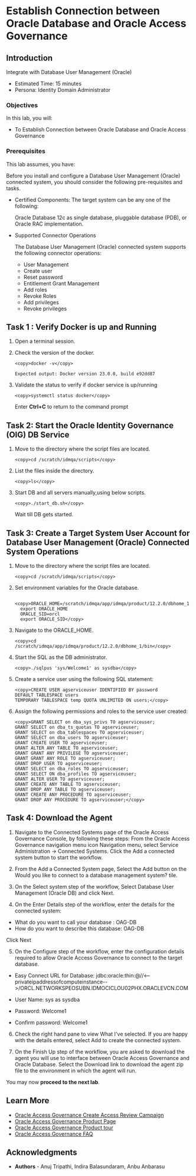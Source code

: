 # Establish Connection between Oracle Database and Oracle Access Governance 

## Introduction

Integrate with Database User Management (Oracle)

* Estimated Time: 15 minutes
* Persona: Identity Domain Administrator


### Objectives

In this lab, you will:
* To Establish Connection between Oracle Database and Oracle Access Governance 

### Prerequisites

This lab assumes, you have:

  Before you install and configure a Database User Management (Oracle) connected system, you
  should consider the following pre-requisites and tasks.

* Certified Components:
  The target system can be any one of the following:
  
  Oracle Database 12c as single database, pluggable database (PDB), or Oracle RAC implementation.


* Supported Connector Operations

  The Database User Management (Oracle) connected system supports the following connector operations:

    - User Management
    - Create user
    - Reset password
    - Entitlement Grant Management
    - Add roles
    - Revoke Roles
    - Add privileges
    - Revoke privileges


## Task 1 : Verify Docker is up and Running 

1. Open a terminal session. 


2. Check the version of the docker.

    ```
    <copy>docker -v</copy>
    ```

    ```
    Expected output: Docker version 23.0.0, build e92dd87
    ```
    

3. Validate the status to verify if docker service is up/running

    ```
    <copy>systemctl status docker</copy>
    ```


     Enter **Ctrl+C** to return to the command prompt

## Task 2: Start the Oracle Identity Governance (OIG) DB Service

1. Move to the directory where the script files are located.
     
    ```
    <copy>cd /scratch/idmqa/scripts</copy>
    ```


2. List the files inside the directory.

    ```
    <copy>ls</copy>
    ```


3. Start DB and all servers manually,using below scripts.

    ```
    <copy>./start_db.sh</copy>
    ```
    Wait till DB gets started.

## Task 3: Create a Target System User Account for Database User Management (Oracle) Connected System Operations

1. Move to the directory where the script files are located.
     
    ```
    <copy>cd /scratch/idmqa/scripts</copy>
    ```
2. Set environment variables for the Oracle database. 

    ```
      <copy>ORACLE_HOME=/scratch/idmqa/app/idmqa/product/12.2.0/dbhome_1
      export ORACLE_HOME
      ORACLE_SID=orcl
      export ORACLE_SID</copy>
      ```
  
3. Navigate to the ORACLE_HOME. 

    ```
    <copy>cd /scratch/idmqa/app/idmqa/product/12.2.0/dbhome_1/bin</copy>
    ```

4. Start the SQL as the DB administrator. 

    ```
    <copy>./sqlpus 'sys/Welcome1' as sysdba</copy>
    ```
5. Create a service user using the following SQL statement:

    ```
    <copy>CREATE USER agserviceuser IDENTIFIED BY password
    DEFAULT TABLESPACE users
    TEMPORARY TABLESPACE temp QUOTA UNLIMITED ON users;</copy>
    ```
6. Assign the following permissions and roles to the service user created:


    ```
    <copy>GRANT SELECT on dba_sys_privs TO agserviceuser;
    GRANT SELECT on dba_ts_quotas TO agserviceuser;
    GRANT SELECT on dba_tablespaces TO agserviceuser;
    GRANT SELECT on dba_users TO agserviceuser;
    GRANT CREATE USER TO agserviceuser;
    GRANT ALTER ANY TABLE TO agserviceuser;
    GRANT GRANT ANY PRIVILEGE TO agserviceuser;
    GRANT GRANT ANY ROLE TO agserviceuser;
    GRANT DROP USER TO agserviceuser;
    GRANT SELECT on dba_roles TO agserviceuser;
    GRANT SELECT ON dba_profiles TO agserviceuser;
    GRANT ALTER USER TO agserviceuser;
    GRANT CREATE ANY TABLE TO agserviceuser;
    GRANT DROP ANY TABLE TO agserviceuser;
    GRANT CREATE ANY PROCEDURE TO agserviceuser;
    GRANT DROP ANY PROCEDURE TO agserviceuser;</copy>
    ```

## Task 4: Download the Agent

1. Navigate to the Connected Systems page of the Oracle Access Governance Console, by following these steps:
  From the Oracle Access Governance navigation menu icon Navigation menu, select Service Administration → Connected Systems.
  Click the Add a connected system button to start the workflow.

2. From the Add a Connected System page, Select the Add button on the Would you like to connect to a database management system? tile.

3. On the Select system step of the workflow, Select Database User Management (Oracle DB) and click Next.

4. On the Enter Details step of the workflow, enter the details for the connected system:

  -  What do you want to call your database : OAG-DB
  - How do you want to describe this database: OAG-DB

  Click Next

5. On the Configure step of the workflow, enter the configuration details required to allow Oracle Access Governance to connect to the target database.

  - Easy Connect URL for Database: jdbc:oracle:thin:@//<—privateipaddressofcomputeinstance-->/ORCL.NETWORKSPEOSUBN.IDMOCICLOU02PHX.ORACLEVCN.COM

  - User Name: sys as sysdba

  - Password: Welcome1

  - Confirm password: Welcome1


6. Check the right hand pane to view What I've selected. If you are happy with the details entered, select Add to create the connected system.

7. On the Finish Up step of the workflow, you are asked to download the agent you will use to interface between Oracle Access Governance and Oracle Database. Select the Download link to download the agent zip file to the environment in which the agent will run.


  You may now **proceed to the next lab**. 

## Learn More

* [Oracle Access Governance Create Access Review Campaign](https://docs.oracle.com/en/cloud/paas/access-governance/pdapg/index.html)
* [Oracle Access Governance Product Page](https://www.oracle.com/security/cloud-security/access-governance/)
* [Oracle Access Governance Product tour](https://www.oracle.com/webfolder/s/quicktours/paas/pt-sec-access-governance/index.html)
* [Oracle Access Governance FAQ](https://www.oracle.com/security/cloud-security/access-governance/faq/)

## Acknowledgments
* **Authors** - Anuj Tripathi, Indira Balasundaram, Anbu Anbarasu 
